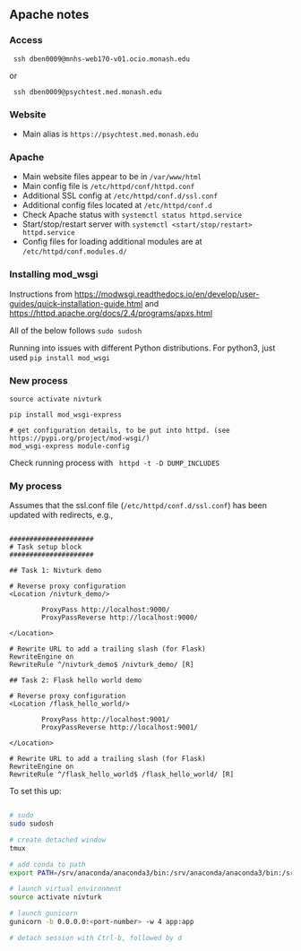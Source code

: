 ## Apache notes

### Access

``` ssh dben0009@mnhs-web170-v01.ocio.monash.edu```

or

``` ssh dben0009@psychtest.med.monash.edu```

### Website

- Main alias is ```https://psychtest.med.monash.edu```


### Apache
- Main website files appear to be in ```/var/www/html```
- Main config file is ```/etc/httpd/conf/httpd.conf```
- Additional SSL config at ```/etc/httpd/conf.d/ssl.conf```
- Additional config files located at ```/etc/httpd/conf.d```
- Check Apache status with ```systemctl status httpd.service```
- Start/stop/restart server with ```systemctl <start/stop/restart> httpd.service```
- Config files for loading additional modules are at ```/etc/httpd/conf.modules.d/```

### Installing mod_wsgi

Instructions from https://modwsgi.readthedocs.io/en/develop/user-guides/quick-installation-guide.html and https://httpd.apache.org/docs/2.4/programs/apxs.html

All of the below follows ```sudo sudosh```

Running into issues with different Python distributions. For python3, just used ```pip install mod_wsgi```


### New process

```
source activate nivturk

pip install mod_wsgi-express

# get configuration details, to be put into httpd. (see https://pypi.org/project/mod-wsgi/)
mod_wsgi-express module-config
```

Check running process with ``` httpd -t -D DUMP_INCLUDES```

### My process

Assumes that the ssl.conf file (```/etc/httpd/conf.d/ssl.conf```) has been updated with redirects, e.g.,

```

#####################
# Task setup block
#####################

## Task 1: Nivturk demo

# Reverse proxy configuration
<Location /nivturk_demo/>

        ProxyPass http://localhost:9000/
        ProxyPassReverse http://localhost:9000/

</Location>

# Rewrite URL to add a trailing slash (for Flask)
RewriteEngine on
RewriteRule ^/nivturk_demo$ /nivturk_demo/ [R]

## Task 2: Flask hello world demo

# Reverse proxy configuration
<Location /flask_hello_world/>

        ProxyPass http://localhost:9001/
        ProxyPassReverse http://localhost:9001/

</Location>

# Rewrite URL to add a trailing slash (for Flask)
RewriteEngine on
RewriteRule ^/flask_hello_world$ /flask_hello_world/ [R]
```

To set this up:

``` bash

# sudo
sudo sudosh

# create detached window
tmux

# add conda to path
export PATH=/srv/anaconda/anaconda3/bin:/srv/anaconda/anaconda3/bin:/srv/home/dben0009/.local/bin:/srv/home/dben0009/bin:$PATH

# launch virtual environment
source activate nivturk

# launch gunicorn
gunicorn -b 0.0.0.0:<port-number> -w 4 app:app

# detach session with Ctrl-b, followed by d

```
